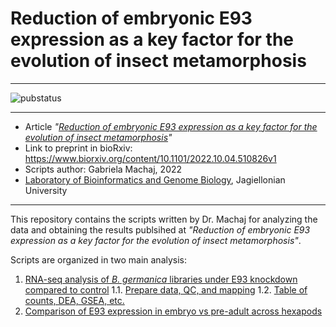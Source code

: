 # Reduction of embryonic E93 expression as a key factor for the evolution of insect metamorphosis

--------------

![pubstatus](https://img.shields.io/badge/Article_Status:-Sent_to_journal-orange)

--------------


- Article *"[Reduction of embryonic E93 expression as a key factor for the evolution of insect metamorphosis](https://www.biorxiv.org/content/10.1101/2022.10.04.510826v1)"*
- Link to preprint in bioRxiv: https://www.biorxiv.org/content/10.1101/2022.10.04.510826v1
- Scripts author: Gabriela Machaj, 2022
- [Laboratory of Bioinformatics and Genome Biology](https://ylla-lab.github.io/), Jagiellonian University

--------------

This repository contains the scripts written by Dr. Machaj for analyzing the data and obtaining the results publsihed at *"Reduction of embryonic E93 expression as a key factor for the evolution of insect metamorphosis"*. 

Scripts are organized in two main analysis:

1. [RNA-seq analysis of *B. germanica* libraries under E93 knockdown compared to control](https://github.com/ylla-lab/Embryonic_E93/tree/master/RNAseq_Bger_dsE93)
	1.1. [Prepare data, QC, and mapping](RNAseq_Bger_dsE93/1_Data_download_to_mapping.md )
	1.2. [Table of counts, DEA, GSEA, etc.](https://htmlpreview.github.io/?https://raw.githubusercontent.com/ylla-lab/Embryonic_E93/master/RNAseq_Bger_dsE93/2_E93_R_read_count_to_GSEA.html)
2. [Comparison of E93 expression in embryo vs pre-adult across hexapods](https://github.com/ylla-lab/Embryonic_E93/tree/master/RNAseq_multipleSpp_E93exp)



